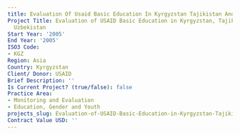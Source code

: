 ```yaml
---
title: Evaluation Of Usaid Basic Education In Kyrgyzstan Tajikistan And Uzbekistan
Project Title: Evaluation of USAID Basic Education in Kyrgyzstan, Tajikistan, and
  Uzbekistan
Start Year: '2005'
End Year: '2005'
ISO3 Code:
- KGZ
Region: Asia
Country: Kyrgyzstan
Client/ Donor: USAID
Brief Description: ''
Is Current Project? (true/false): false
Practice Area:
- Monitoring and Evaluation
- Education, Gender and Youth
projects_slug: Evaluation-of-USAID-Basic-Education-in-Kyrgyzstan-Tajikistan-and-Uzbekistan
Contract Value USD: ''
---
```



